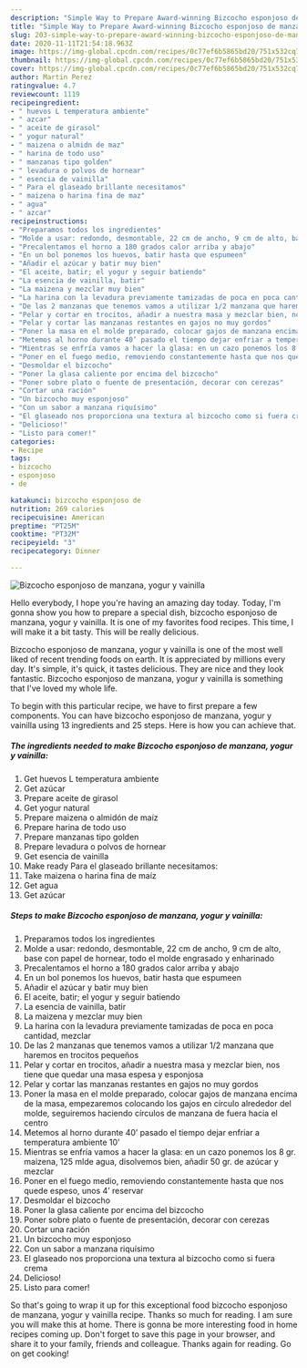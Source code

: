 ```yaml
---
description: "Simple Way to Prepare Award-winning Bizcocho esponjoso de manzana, yogur y vainilla"
title: "Simple Way to Prepare Award-winning Bizcocho esponjoso de manzana, yogur y vainilla"
slug: 203-simple-way-to-prepare-award-winning-bizcocho-esponjoso-de-manzana-yogur-y-vainilla
date: 2020-11-11T21:54:18.963Z
image: https://img-global.cpcdn.com/recipes/0c77ef6b5865bd20/751x532cq70/bizcocho-esponjoso-de-manzana-yogur-y-vainilla-foto-principal.jpg
thumbnail: https://img-global.cpcdn.com/recipes/0c77ef6b5865bd20/751x532cq70/bizcocho-esponjoso-de-manzana-yogur-y-vainilla-foto-principal.jpg
cover: https://img-global.cpcdn.com/recipes/0c77ef6b5865bd20/751x532cq70/bizcocho-esponjoso-de-manzana-yogur-y-vainilla-foto-principal.jpg
author: Martin Perez
ratingvalue: 4.7
reviewcount: 1119
recipeingredient:
- " huevos L temperatura ambiente"
- " azcar"
- " aceite de girasol"
- " yogur natural"
- " maizena o almidn de maz"
- " harina de todo uso"
- " manzanas tipo golden"
- " levadura o polvos de hornear"
- " esencia de vainilla"
- " Para el glaseado brillante necesitamos"
- " maizena o harina fina de maz"
- " agua"
- " azcar"
recipeinstructions:
- "Preparamos todos los ingredientes"
- "Molde a usar: redondo, desmontable, 22 cm de ancho, 9 cm de alto, base con papel de hornear, todo el molde engrasado y enharinado"
- "Precalentamos el horno a 180 grados calor arriba y abajo"
- "En un bol ponemos los huevos, batir hasta que espumeen"
- "Añadir el azúcar y batir muy bien"
- "El aceite, batir; el yogur y seguir batiendo"
- "La esencia de vainilla, batir"
- "La maizena y mezclar muy bien"
- "La harina con la levadura previamente tamizadas de poca en poca cantidad, mezclar"
- "De las 2 manzanas que tenemos vamos a utilizar 1/2 manzana que haremos en trocitos pequeños"
- "Pelar y cortar en trocitos, añadir a nuestra masa y mezclar bien, nos tiene que quedar una masa espesa y esponjosa"
- "Pelar y cortar las manzanas restantes en gajos no muy gordos"
- "Poner la masa en el molde preparado, colocar gajos de manzana encima de la masa, empezaremos colocando los gajos en círculo alrededor del molde, seguiremos haciendo círculos de manzana de fuera hacia el centro"
- "Metemos al horno durante 40’ pasado el tiempo dejar enfriar a temperatura ambiente 10’"
- "Mientras se enfría vamos a hacer la glasa: en un cazo ponemos los 8 gr. maizena, 125 mlde agua, disolvemos bien, añadir 50 gr. de azúcar y mezclar"
- "Poner en el fuego medio, removiendo constantemente hasta que nos quede espeso, unos 4’ reservar"
- "Desmoldar el bizcocho"
- "Poner la glasa caliente por encima del bizcocho"
- "Poner sobre plato o fuente de presentación, decorar con cerezas"
- "Cortar una ración"
- "Un bizcocho muy esponjoso"
- "Con un sabor a manzana riquísimo"
- "El glaseado nos proporciona una textura al bizcocho como si fuera crema"
- "Delicioso!"
- "Listo para comer!"
categories:
- Recipe
tags:
- bizcocho
- esponjoso
- de

katakunci: bizcocho esponjoso de 
nutrition: 269 calories
recipecuisine: American
preptime: "PT25M"
cooktime: "PT32M"
recipeyield: "3"
recipecategory: Dinner

---
```



![Bizcocho esponjoso de manzana, yogur y vainilla](https://img-global.cpcdn.com/recipes/0c77ef6b5865bd20/751x532cq70/bizcocho-esponjoso-de-manzana-yogur-y-vainilla-foto-principal.jpg)

Hello everybody, I hope you're having an amazing day today. Today, I'm gonna show you how to prepare a special dish, bizcocho esponjoso de manzana, yogur y vainilla. It is one of my favorites food recipes. This time, I will make it a bit tasty. This will be really delicious.



Bizcocho esponjoso de manzana, yogur y vainilla is one of the most well liked of recent trending foods on earth. It is appreciated by millions every day. It's simple, it's quick, it tastes delicious. They are nice and they look fantastic. Bizcocho esponjoso de manzana, yogur y vainilla is something that I've loved my whole life.


To begin with this particular recipe, we have to first prepare a few components. You can have bizcocho esponjoso de manzana, yogur y vainilla using 13 ingredients and 25 steps. Here is how you can achieve that.

<!--inarticleads1-->

##### The ingredients needed to make Bizcocho esponjoso de manzana, yogur y vainilla:

1. Get  huevos L temperatura ambiente
1. Get  azúcar
1. Prepare  aceite de girasol
1. Get  yogur natural
1. Prepare  maizena o almidón de maíz
1. Prepare  harina de todo uso
1. Prepare  manzanas tipo golden
1. Prepare  levadura o polvos de hornear
1. Get  esencia de vainilla
1. Make ready  Para el glaseado brillante necesitamos:
1. Take  maizena o harina fina de maíz
1. Get  agua
1. Get  azúcar




<!--inarticleads2-->

##### Steps to make Bizcocho esponjoso de manzana, yogur y vainilla:

1. Preparamos todos los ingredientes
1. Molde a usar: redondo, desmontable, 22 cm de ancho, 9 cm de alto, base con papel de hornear, todo el molde engrasado y enharinado
1. Precalentamos el horno a 180 grados calor arriba y abajo
1. En un bol ponemos los huevos, batir hasta que espumeen
1. Añadir el azúcar y batir muy bien
1. El aceite, batir; el yogur y seguir batiendo
1. La esencia de vainilla, batir
1. La maizena y mezclar muy bien
1. La harina con la levadura previamente tamizadas de poca en poca cantidad, mezclar
1. De las 2 manzanas que tenemos vamos a utilizar 1/2 manzana que haremos en trocitos pequeños
1. Pelar y cortar en trocitos, añadir a nuestra masa y mezclar bien, nos tiene que quedar una masa espesa y esponjosa
1. Pelar y cortar las manzanas restantes en gajos no muy gordos
1. Poner la masa en el molde preparado, colocar gajos de manzana encima de la masa, empezaremos colocando los gajos en círculo alrededor del molde, seguiremos haciendo círculos de manzana de fuera hacia el centro
1. Metemos al horno durante 40’ pasado el tiempo dejar enfriar a temperatura ambiente 10’
1. Mientras se enfría vamos a hacer la glasa: en un cazo ponemos los 8 gr. maizena, 125 mlde agua, disolvemos bien, añadir 50 gr. de azúcar y mezclar
1. Poner en el fuego medio, removiendo constantemente hasta que nos quede espeso, unos 4’ reservar
1. Desmoldar el bizcocho
1. Poner la glasa caliente por encima del bizcocho
1. Poner sobre plato o fuente de presentación, decorar con cerezas
1. Cortar una ración
1. Un bizcocho muy esponjoso
1. Con un sabor a manzana riquísimo
1. El glaseado nos proporciona una textura al bizcocho como si fuera crema
1. Delicioso!
1. Listo para comer!




So that's going to wrap it up for this exceptional food bizcocho esponjoso de manzana, yogur y vainilla recipe. Thanks so much for reading. I am sure you will make this at home. There is gonna be more interesting food in home recipes coming up. Don't forget to save this page in your browser, and share it to your family, friends and colleague. Thanks again for reading. Go on get cooking!
